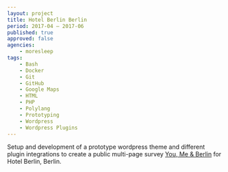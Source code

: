 ```yaml
---
layout: project
title: Hotel Berlin Berlin
period: 2017-04 – 2017-06
published: true
approved: false
agencies:
    - moresleep
tags:
    - Bash
    - Docker
    - Git
    - GitHub
    - Google Maps
    - HTML
    - PHP
    - Polylang
    - Prototyping
    - Wordpress
    - Wordpress Plugins
---
```

Setup and development of a prototype wordpress theme and different plugin integrations to create a public multi-page survey [You, Me & Berlin](http://youmeandberlin.com/) for Hotel Berlin, Berlin.
